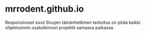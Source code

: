 # mrrodent.github.io
Responsiiviset sivut
Sivujen tämänhetkinen tarkoitus on pitää kaikki ohjelmoinnin osatutkinnon projektit samassa paikassa.
